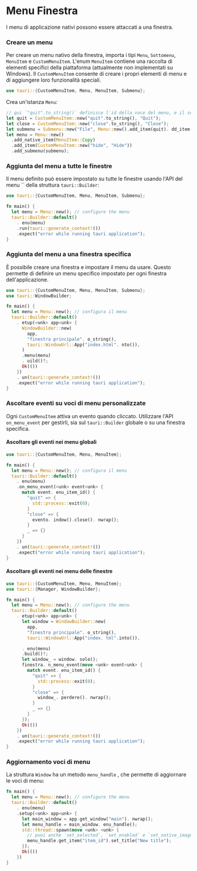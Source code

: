 # Menu Finestra

I menu di applicazione nativi possono essere attaccati a una finestra.

### Creare un menu

Per creare un menu nativo della finestra, importa i tipi `Menu`, `Sottomenu`, `MenuItem` e `CustomMenuItem`. L'enum `MenuItem` contiene una raccolta di elementi specifici della piattaforma (attualmente non implementati su Windows). Il `CustomMenuItem` consente di creare i propri elementi di menu e di aggiungere loro funzionalità speciali.

```rust
use tauri::{CustomMenuItem, Menu, MenuItem, Submenu};
```

Crea un'istanza `Menu`:

```rust
// qui `"quit".to_string()` definisce l'id della voce del menu, e il secondo parametro è l'etichetta della voce del menù.
let quit = CustomMenuItem::new("quit".to_string(), "Quit");
let close = CustomMenuItem::new("close".to_string(), "Close");
let submenu = Submenu::new("File", Menu::new().add_item(quit). dd_item(close));
let menu = Menu::new()
  .add_native_item(MenuItem::Copy)
  .add_item(CustomMenuItem::new("hide", "Hide"))
  .add_submenu(submenu);
```

### Aggiunta del menu a tutte le finestre

Il menu definito può essere impostato su tutte le finestre usando l'API del menu `` della struttura `tauri::Builder`:

```rust
use tauri::{CustomMenuItem, Menu, MenuItem, Submenu};

fn main() {
  let menu = Menu::new(); // configure the menu
  tauri::Builder::default()
    . enu(menu)
    .run(tauri::generate_context!())
    .expect("error while running tauri application");
}
```

### Aggiunta del menu a una finestra specifica

È possibile creare una finestra e impostare il menu da usare. Questo permette di definire un menu specifico impostato per ogni finestra dell'applicazione.

```rust
use tauri::{CustomMenuItem, Menu, MenuItem, Submenu};
use tauri::WindowBuilder;

fn main() {
  let menu = Menu::new(); // configura il menu
  tauri::Builder::default()
    . etup(<unk> app<unk> {
      WindowBuilder::new(
        app,
        "finestra principale". o_string(),
        tauri::WindowUrl::App("index.html". nto()),
      )
      .menu(menu)
      . uild()?;
      Ok(())
    })
    . un(tauri::generate_context!())
    .expect("error while running tauri application");
}
```

### Ascoltare eventi su voci di menu personalizzate

Ogni `CustomMenuItem` attiva un evento quando cliccato. Utilizzare l'API `on_menu_event` per gestirli, sia sul `tauri::Builder` globale o su una finestra specifica.

#### Ascoltare gli eventi nei menu globali

```rust
use tauri::{CustomMenuItem, Menu, MenuItem};

fn main() {
  let menu = Menu::new(); // configura il menu
  tauri::Builder::default()
    . enu(menu)
    .on_menu_event(<unk> event<unk> {
      match event. enu_item_id() {
        "quit" => {
          std::process::exit(0);
        }
        "close" => {
          evento. indow().close(). nwrap();
        }
        _ => {}
      }
    })
    . un(tauri::generate_context!())
    .expect("error while running tauri application");
}
```

#### Ascoltare gli eventi nei menu delle finestre

```rust
use tauri::{CustomMenuItem, Menu, MenuItem};
use tauri::{Manager, WindowBuilder};

fn main() {
  let menu = Menu::new(); // configure the menu
  tauri::Builder::default()
    . etup(<unk> app<unk> {
      let window = WindowBuilder::new(
        app,
        "finestra principale". o_string(),
        tauri::WindowUrl::App("index. tml".into()),

      . enu(menu)
      .build()?;
      let window_ = window. solo();
      finestra. n_menu_event(move <unk> event<unk> {
        match event. enu_item_id() {
          "quit" => {
            std::process::exit(0);
          }
          "close" => {
            window_. perdere(). nwrap();
          }
          _ => {}
        }
      });
      Ok(())
    })
    . un(tauri::generate_context!())
    .expect("error while running tauri application");
}
```

### Aggiornamento voci di menu

La struttura `Window` ha un metodo `menu_handle` , che permette di aggiornare le voci di menu:

```rust
fn main() {
  let menu = Menu::new(); // configure the menu
  tauri::Builder::default()
    . enu(menu)
    .setup(<unk> app<unk> {
      let main_window = app.get_window("main"). nwrap();
      let menu_handle = main_window. enu_handle();
      std::thread::spawn(move <unk> <unk> {
        // puoi anche `set_selected`, `set_enabled` e `set_native_image` (solo macOS).
        menu_handle.get_item("item_id").set_title("New title");
      });
      Ok(())
    })
}
```
